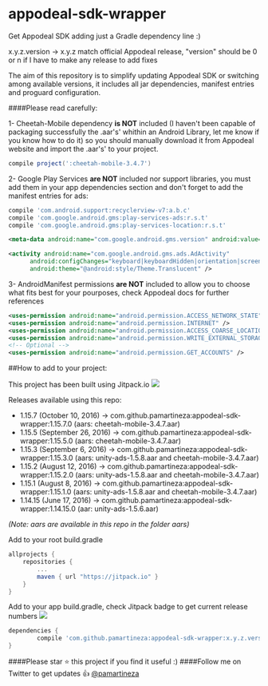 # appodeal-sdk-wrapper
Get Appodeal SDK adding just a Gradle dependency line :)



x.y.z.version  -> x.y.z match official Appodeal release, "version" should be 0 or n if I have to make any release to add fixes

The aim of this repository is to simplify updating Appodeal SDK or switching among available versions, it includes all jar dependencies, manifest entries and proguard configuration.

####Please read carefully:

1- Cheetah-Mobile dependency  **is NOT** included (I haven't been capable of packaging successfully the .aar's' whithin an Android Library, let me know if you know how to do it) so you should manually download it from Appodeal website and import the .aar's' to your project.
```groovy
compile project(':cheetah-mobile-3.4.7')
```
2- Google Play Services **are NOT** included nor support libraries, you must add them in your app dependencies section and don't forget to add the manifest entries for ads:
```groovy
compile 'com.android.support:recyclerview-v7:a.b.c'
compile 'com.google.android.gms:play-services-ads:r.s.t'
compile 'com.google.android.gms:play-services-location:r.s.t'
```
```xml
<meta-data android:name="com.google.android.gms.version" android:value="@integer/google_play_services_version" />

<activity android:name="com.google.android.gms.ads.AdActivity"
      android:configChanges="keyboard|keyboardHidden|orientation|screenLayout|uiMode|screenSize|smallestScreenSize"
      android:theme="@android:style/Theme.Translucent" />	
```
3- AndroidManifest permissions **are NOT** included to allow you to choose what fits best for your pourposes, check Appodeal docs for further references

```xml
<uses-permission android:name="android.permission.ACCESS_NETWORK_STATE" />
<uses-permission android:name="android.permission.INTERNET" />
<uses-permission android:name="android.permission.ACCESS_COARSE_LOCATION" />
<uses-permission android:name="android.permission.WRITE_EXTERNAL_STORAGE" />
<!-- Optional -->
<uses-permission android:name="android.permission.GET_ACCOUNTS" />
```

##How to add to your project:

This project has been built using Jitpack.io
[![](https://jitpack.io/v/pamartineza/appodeal-sdk-wrapper.svg)](https://jitpack.io/#pamartineza/appodeal-sdk-wrapper)

Releases available using this repo:

* 1.15.7 (October 10, 2016)
-> com.github.pamartineza:appodeal-sdk-wrapper:1.15.7.0 (aars: cheetah-mobile-3.4.7.aar)
* 1.15.5 (September 26, 2016)
-> com.github.pamartineza:appodeal-sdk-wrapper:1.15.5.0 (aars: cheetah-mobile-3.4.7.aar)
* 1.15.3 (September 6, 2016)
-> com.github.pamartineza:appodeal-sdk-wrapper:1.15.3.0 (aars: unity-ads-1.5.8.aar and cheetah-mobile-3.4.7.aar)
* 1.15.2 (August 12, 2016)
-> com.github.pamartineza:appodeal-sdk-wrapper:1.15.2.0 (aars: unity-ads-1.5.8.aar and cheetah-mobile-3.4.7.aar)
* 1.15.1 (August 8, 2016)
-> com.github.pamartineza:appodeal-sdk-wrapper:1.15.1.0 (aars: unity-ads-1.5.8.aar and cheetah-mobile-3.4.7.aar)
* 1.14.15 (June 17, 2016)
-> com.github.pamartineza:appodeal-sdk-wrapper:1.14.15.0 (aar: unity-ads-1.5.6.aar)

_(Note: aars are available in this repo in the folder aars)_



Add to your root build.gradle

```groovy
allprojects {
	repositories {
		...
		maven { url "https://jitpack.io" }
	}
}
```	
	
	
Add to your app build.gradle, check Jitpack badge to get current release numbers [![](https://jitpack.io/v/pamartineza/appodeal-sdk-wrapper.svg)](https://jitpack.io/#pamartineza/appodeal-sdk-wrapper)
```groovy
dependencies {
        compile 'com.github.pamartineza:appodeal-sdk-wrapper:x.y.z.version'
}
```	

####Please star :star: this project if you find it useful :)
####Follow me on Twitter to get updates :+1: [@pamartineza](https://twitter.com/pamartineza)